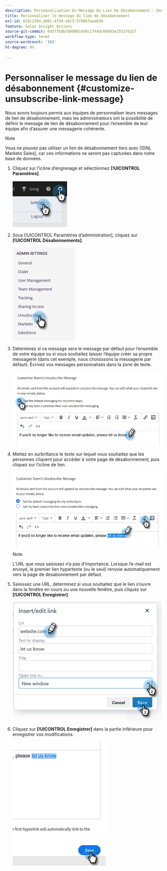 ```yaml
---
description: Personnalisation Du Message Du Lien De Désabonnement - Documents Marketo - Documentation Du Produit
title: Personnaliser le message du lien de désabonnement
exl-id: 62dc1f64-dd81-4f39-a9c3-5f986faaa634
feature: Sales Insight Actions
source-git-commit: 0d37fbdb7d08901458c1744dc68893e155176327
workflow-type: tm+mt
source-wordcount: '193'
ht-degree: 0%

---
```


# Personnaliser le message du lien de désabonnement {#customize-unsubscribe-link-message}

Nous avons toujours permis aux équipes de personnaliser leurs messages de lien de désabonnement, mais les administrateurs ont la possibilité de définir le message de lien de désabonnement pour l’ensemble de leur équipe afin d’assurer une messagerie cohérente.

>[!NOTE]
>
>Vous ne pouvez pas utiliser un lien de désabonnement tiers avec [!DNL Marketo Sales], car ces informations ne seront pas capturées dans notre base de données.

1. Cliquez sur l’icône d’engrenage et sélectionnez **[!UICONTROL Paramètres]**.

   ![](assets/customize-unsubscribe-link-message-1.png)

1. Sous [!UICONTROL Paramètres d’administration], cliquez sur **[!UICONTROL Désabonnements]**.

   ![](assets/customize-unsubscribe-link-message-2.png)

1. Déterminez si ce message sera le message par défaut pour l’ensemble de votre équipe ou si vous souhaitez laisser l’équipe créer sa propre messagerie (dans cet exemple, nous choisissons la messagerie par défaut). Écrivez vos messages personnalisés dans la zone de texte.

   ![](assets/customize-unsubscribe-link-message-3.png)

1. Mettez en surbrillance le texte sur lequel vous souhaitez que les personnes cliquent pour accéder à votre page de désabonnement, puis cliquez sur l’icône de lien.

   ![](assets/customize-unsubscribe-link-message-4.png)

   >[!NOTE]
   >
   >L’URL que vous saisissez n’a pas d’importance. Lorsque l’e-mail est envoyé, le premier lien hypertexte (ou le seul) renvoie automatiquement vers la page de désabonnement par défaut.

1. Saisissez une URL, déterminez si vous souhaitez que le lien s’ouvre dans la fenêtre en cours ou une nouvelle fenêtre, puis cliquez sur **[!UICONTROL Enregistrer]**.

   ![](assets/customize-unsubscribe-link-message-5.png)

1. Cliquez sur **[!UICONTROL Enregistrer]** dans la partie inférieure pour enregistrer vos modifications.

   ![](assets/customize-unsubscribe-link-message-6.png)
